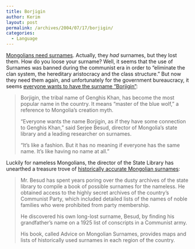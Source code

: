 ```yaml
---
title: Borjigin
author: Kerim
layout: post
permalink: /archives/2004/07/17/borjigin/
categories:
  - Language
---
```

<a href="http://www.theglobeandmail.com/servlet/ArticleNews/TPStory/LAC/20040612/MONGOLIA12/TPInternational/TopStories" onclick="_gaq.push(['_trackEvent', 'outbound-article', 'http://www.theglobeandmail.com/servlet/ArticleNews/TPStory/LAC/20040612/MONGOLIA12/TPInternational/TopStories', 'Mongolians need surnames']);" >Mongolians need surnames</a>. Actually, they *had* surnames, but they lost them. How do you loose your surname? Well, it seems that the use of Surnames was banned during the communist era in order to &#8220;eliminate the clan system, the hereditary aristocracy and the class structure.&#8221; But now they need them again, and unfortunately for the government bureaucracy, it seems <a href="http://foe.typepad.com/blog/2004/06/advice_on_mongo.html" onclick="_gaq.push(['_trackEvent', 'outbound-article', 'http://foe.typepad.com/blog/2004/06/advice_on_mongo.html', 'everyone wants to have the surname &#8220;Borjigin&#8221;']);" >everyone wants to have the surname &#8220;Borjigin&#8221;</a>:

> Borjigin, the tribal name of Genghis Khan, has become the most popular name in the country. It means &#8220;master of the blue wolf,&#8221; a reference to Mongolia&#8217;s creation myth.
> 
> &#8220;Everyone wants the name Borjigin, as if they have some connection to Genghis Khan,&#8221; said Serjee Besud, director of Mongolia&#8217;s state library and a leading researcher on surnames.
> 
> &#8220;It&#8217;s like a fashion. But it has no meaning if everyone has the same name. It&#8217;s like having no name at all.&#8221;

Luckily for nameless Mongolians, the director of the State Library has unearthed a treasure trove of <a href="http://www.boingboing.net/2004/06/17/mongolians_need_surn.html" onclick="_gaq.push(['_trackEvent', 'outbound-article', 'http://www.boingboing.net/2004/06/17/mongolians_need_surn.html', 'historically accurate Mongolian surnames']);" >historically accurate Mongolian surnames</a>:

> Mr. Besud has spent years poring over the dusty archives of the state library to compile a book of possible surnames for the nameless. He obtained access to the highly secret archives of the country&#8217;s Communist Party, which included detailed lists of the names of noble families who were prohibited from party membership.
> 
> He discovered his own long-lost surname, Besud, by finding his grandfather&#8217;s name on a 1925 list of conscripts in a Communist army.
> 
> His book, called Advice on Mongolian Surnames, provides maps and lists of historically used surnames in each region of the country. 

